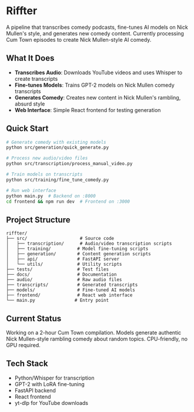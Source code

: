 # Riffter

A pipeline that transcribes comedy podcasts, fine-tunes AI models on Nick Mullen's style, and generates new comedy content. Currently processing Cum Town episodes to create Nick Mullen-style AI comedy.

## What It Does

- **Transcribes Audio**: Downloads YouTube videos and uses Whisper to create transcripts
- **Fine-tunes Models**: Trains GPT-2 models on Nick Mullen comedy transcripts
- **Generates Comedy**: Creates new content in Nick Mullen's rambling, absurd style
- **Web Interface**: Simple React frontend for testing generation

## Quick Start

```bash
# Generate comedy with existing models
python src/generation/quick_generate.py

# Process new audio/video files
python src/transcription/process_manual_video.py

# Train models on transcripts
python src/training/fine_tune_comedy.py

# Run web interface
python main.py  # Backend on :8000
cd frontend && npm run dev  # Frontend on :3000
```

## Project Structure

```
riffter/
├── src/                    # Source code
│   ├── transcription/      # Audio/video transcription scripts
│   ├── training/          # Model fine-tuning scripts
│   ├── generation/        # Content generation scripts
│   ├── api/               # FastAPI server
│   └── utils/             # Utility scripts
├── tests/                 # Test files
├── docs/                  # Documentation
├── audio/                 # Raw audio files
├── transcripts/           # Generated transcripts
├── models/                # Fine-tuned AI models
├── frontend/              # React web interface
└── main.py               # Entry point
```

## Current Status

Working on a 2-hour Cum Town compilation. Models generate authentic Nick Mullen-style rambling comedy about random topics. CPU-friendly, no GPU required.

## Tech Stack

- Python/Whisper for transcription
- GPT-2 with LoRA fine-tuning
- FastAPI backend
- React frontend
- yt-dlp for YouTube downloads
